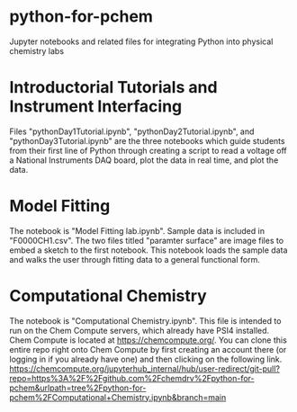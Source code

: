 # python-for-pchem
Jupyter notebooks and related files for integrating Python into physical chemistry labs

# Introductorial Tutorials and Instrument Interfacing

Files "pythonDay1Tutorial.ipynb", "pythonDay2Tutorial.ipynb", and "pythonDay3Tutorial.ipynb" are the three notebooks which guide students from their first line of Python through creating a script to read a voltage off a National Instruments DAQ board, plot the data in real time, and plot the data.

# Model Fitting

The notebook is "Model Fitting lab.ipynb". Sample data is included in "F0000CH1.csv". The two files titled "paramter surface" are image files to embed a sketch to the first notebook. This notebook loads the sample data and walks the user through fitting data to a general functional form.

# Computational Chemistry

The notebook is "Computational Chemistry.ipynb". This file is intended to run on the Chem Compute servers, which already have PSI4 installed. Chem Compute is located at https://chemcompute.org/. You can clone this entire repo right onto Chem Compute by first creating an account there (or logging in if you already have one) and then clicking on the following link.
https://chemcompute.org/jupyterhub_internal/hub/user-redirect/git-pull?repo=https%3A%2F%2Fgithub.com%2Fchemdrv%2Fpython-for-pchem&urlpath=tree%2Fpython-for-pchem%2FComputational+Chemistry.ipynb&branch=main
